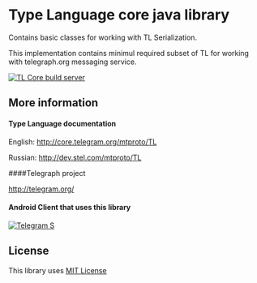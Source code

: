 Type Language core java library
================
Contains basic classes for working with TL Serialization.

This implementation contains minimul required subset of TL for working with telegraph.org messaging service.

[![TL Core build server](http://ci.telegram-s.org/app/rest/builds/buildType:%28id:TypeLanguage_JavaTlCore%29/statusIcon)](http://ci.telegram-s.org/viewType.html?buildTypeId=TypeLanguage_JavaTlCore)

More information
----------------
#### Type Language documentation

English: http://core.telegram.org/mtproto/TL

Russian: http://dev.stel.com/mtproto/TL

####Telegraph project

http://telegram.org/

#### Android Client that uses this library

[![Telegram S](https://developer.android.com/images/brand/en_generic_rgb_wo_45.png)](https://play.google.com/store/apps/details?id=org.telegram.android "Telegram S")

License
----------------
This library uses [MIT License](LICENSE)
